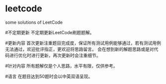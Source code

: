 # leetcode
some solutions of LeetCode

#不定期更新
  不定期更新LeetCode刷题题解。

#更新内容
  首次更新注重题目完成度，保证所有测试用例能够通过，若有测试用例无法通过，欢迎批评指正，更欢迎将思路留言。
  会在想到新的解题思路或是对代码进行优化时进行更新，再次更新时会注重细节。
  
#针对内容
  所有题解仅是个人思路，水平有限，仅供参考。
  
#语言
  在题目达到50题时会以中英双语呈现。
